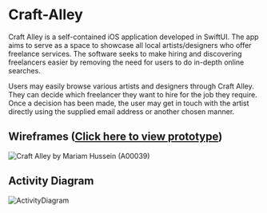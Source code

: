 # Craft-Alley
Craft Alley is a self-contained iOS application developed in SwiftUI. The app aims to serve as a space to showcase all local artists/designers who offer freelance services. The software seeks to make hiring and discovering freelancers easier by removing the need for users to do in-depth online searches.

Users may easily browse various artists and designers through Craft Alley. They can decide which freelancer they want to hire for the job they require. Once a decision has been made, the user may get in touch with the artist directly using the supplied email address or another chosen manner.

## Wireframes ([Click here to view prototype](https://www.figma.com/proto/ZlaKC7jNAJWXzZBH0QO9N0/Craft-Alley-by-Mariam-Hussein-(A00039)?node-id=1-2&starting-point-node-id=1%3A2&mode=design&t=WPH5WZrND41HK5Pu-1))
![Craft Alley by Mariam Hussein (A00039)](https://github.com/mariamh99/Craft-Alley/assets/64099678/b2a35426-e7c1-4e6d-8cf9-a0fb6fc805d9)

## Activity Diagram
![ActivityDiagram](https://github.com/mariamh99/Craft-Alley/assets/64099678/c4ff4e2d-e854-436e-bdd1-cd7b7c3cff42)
